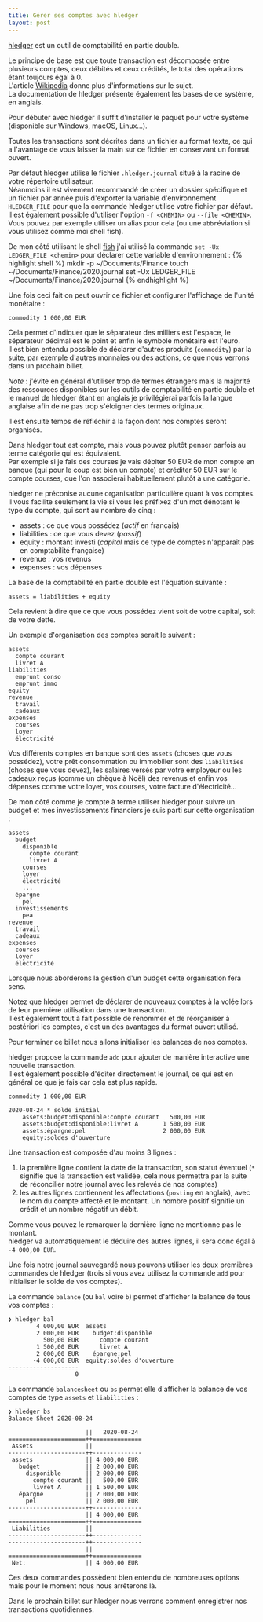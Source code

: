 ```yaml
---
title: Gérer ses comptes avec hledger
layout: post
---
```


[hledger](https://hledger.org) est un outil de comptabilité en partie double.

Le principe de base est que toute transaction est décomposée entre plusieurs comptes, ceux débités et ceux crédités, le 
total des opérations étant toujours égal à 0.  
L'article [Wikipedia](https://fr.wikipedia.org/wiki/Comptabilit%C3%A9_en_partie_double) donne plus d'informations sur 
le sujet.  
La documentation de hledger présente également les bases de ce système, en anglais.

Pour débuter avec hledger il suffit d'installer le paquet pour votre système (disponible sur Windows, macOS, Linux...).

Toutes les transactions sont décrites dans un fichier au format texte, ce qui a l'avantage de vous laisser la main sur ce fichier en conservant un format ouvert.

Par défaut hledger utilise le fichier `.hledger.journal` situé à la racine de votre répertoire utilisateur.  
Néanmoins il est vivement recommandé de créer un dossier spécifique et un fichier par année puis d'exporter la variable d'environnement `HLEDGER_FILE` pour que la commande hledger utilise votre fichier par défaut.  
Il est également possible d'utiliser l'option `-f <CHEMIN>` ou `--file <CHEMIN>`. Vous pouvez par exemple utiliser un 
alias pour cela (ou une `abbr`éviation si vous utilisez comme moi shell fish).

De mon côté utilisant le shell [fish](https://fishshell.com/) j'ai utilisé la commande `set -Ux LEDGER_FILE <chemin>` 
pour déclarer cette variable d'environnement :
{% highlight shell %}
mkdir -p ~/Documents/Finance
touch ~/Documents/Finance/2020.journal
set -Ux LEDGER_FILE ~/Documents/Finance/2020.journal
{% endhighlight %}

Une fois ceci fait on peut ouvrir ce fichier et configurer l'affichage de l'unité monétaire :
```
commodity 1 000,00 EUR
```

Cela permet d'indiquer que le séparateur des milliers est l'espace, le séparateur décimal est le point et enfin le 
symbole monétaire est l'euro.  
Il est bien entendu possible de déclarer d'autres produits (`commodity`) par la suite, par exemple d'autres monnaies ou 
des actions, ce que nous verrons dans un prochain billet.

_Note_ : j'évite en général d'utiliser trop de termes étrangers mais la majorité des ressources disponibles sur les 
outils de comptabilité en partie double et le manuel de hledger étant en anglais je privilégierai parfois la langue 
anglaise afin de ne pas trop s'éloigner des termes originaux.

Il est ensuite temps de réfléchir à la façon dont nos comptes seront organisés.

Dans hledger tout est compte, mais vous pouvez plutôt penser parfois au terme catégorie qui est équivalent.  
Par exemple si je fais des courses je vais débiter 50 EUR de mon compte en banque (qui pour le coup est bien un compte) 
et créditer 50 EUR sur le compte courses, que l'on associerai habituellement plutôt à une catégorie.

hledger ne préconise aucune organisation particulière quant à vos comptes.  
Il vous facilite seulement la vie si vous les préfixez d'un mot dénotant le type du compte, qui sont au nombre de cinq :
* assets : ce que vous possédez (_actif_ en français)
* liabilities : ce que vous devez (_passif_)
* equity : montant investi (_capital_ mais ce type de comptes n'apparaît pas en comptabilité française)
* revenue : vos revenus
* expenses : vos dépenses

La base de la comptabilité en partie double est l'équation suivante :
```
assets = liabilities + equity
```

Cela revient à dire que ce que vous possédez vient soit de votre capital, soit de votre dette.

Un exemple d'organisation des comptes serait le suivant :
```
assets
  compte courant
  livret A
liabilities
  emprunt conso
  emprunt immo
equity
revenue
  travail
  cadeaux
expenses
  courses
  loyer
  électricité
```

Vos différents comptes en banque sont des `assets` (choses que vous possédez), votre prêt consommation ou immobilier 
sont des `liabilities` (choses que vous devez), les salaires versés par votre employeur ou les cadeaux reçus (comme un 
chèque à Noël) des revenus et enfin vos dépenses comme votre loyer, vos courses, votre facture d'électricité...

De mon côté comme je compte à terme utiliser hledger pour suivre un budget et mes investissements financiers je suis 
parti sur cette organisation :
```
assets
  budget
    disponible
      compte courant
      livret A
    courses
    loyer
    électricité
    ...
  épargne
    pel
  investissements
    pea
revenue
  travail
  cadeaux
expenses
  courses
  loyer
  électricité
```

Lorsque nous aborderons la gestion d'un budget cette organisation fera sens.

Notez que hledger permet de déclarer de nouveaux comptes à la volée lors de leur première utilisation dans une 
transaction.  
Il est également tout à fait possible de renommer et de réorganiser à postériori les comptes, c'est un des avantages du 
format ouvert utilisé.

Pour terminer ce billet nous allons initialiser les balances de nos comptes.

hledger propose la commande `add` pour ajouter de manière interactive une nouvelle transaction.  
Il est également possible d'éditer directement le journal, ce qui est en général ce que je fais car cela est plus 
rapide.

```
commodity 1 000,00 EUR

2020-08-24 * solde initial
    assets:budget:disponible:compte courant   500,00 EUR
    assets:budget:disponible:livret A       1 500,00 EUR
    assets:épargne:pel                      2 000,00 EUR
    equity:soldes d'ouverture
```

Une transaction est composée d'au moins 3 lignes :

  1. la première ligne contient la date de la transaction, son statut éventuel (`*` signifie que la transaction est 
  validée, cela nous permettra par la suite de réconcilier notre journal avec les relevés de nos comptes)
  2. les autres lignes contiennent les affectations (`posting` en anglais), avec le nom du compte affecté et le montant.
  Un nombre positif signifie un crédit et un nombre négatif un débit.

Comme vous pouvez le remarquer la dernière ligne ne mentionne pas le montant.  
hledger va automatiquement le déduire des autres lignes, il sera donc égal à `-4 000,00 EUR`.

Une fois notre journal sauvegardé nous pouvons utiliser les deux premières commandes de hledger (trois si vous avez 
utilisez la commande `add` pour initialiser le solde de vos comptes).

La commande `balance` (ou `bal` voire `b`) permet d'afficher la balance de tous vos comptes :
```
❯ hledger bal
        4 000,00 EUR  assets
        2 000,00 EUR    budget:disponible
          500,00 EUR      compte courant
        1 500,00 EUR      livret A
        2 000,00 EUR    épargne:pel
       -4 000,00 EUR  equity:soldes d'ouverture
--------------------
                   0
```

La commande `balancesheet` ou `bs` permet elle d'afficher la balance de vos comptes de type `assets` et `liabilities` :
```
❯ hledger bs
Balance Sheet 2020-08-24

                      ||   2020-08-24
======================++==============
 Assets               ||
----------------------++--------------
 assets               || 4 000,00 EUR
   budget             || 2 000,00 EUR
     disponible       || 2 000,00 EUR
       compte courant ||   500,00 EUR
       livret A       || 1 500,00 EUR
   épargne            || 2 000,00 EUR
     pel              || 2 000,00 EUR
----------------------++--------------
                      || 4 000,00 EUR
======================++==============
 Liabilities          ||
----------------------++--------------
----------------------++--------------
                      ||
======================++==============
 Net:                 || 4 000,00 EUR
```

Ces deux commandes possèdent bien entendu de nombreuses options mais pour le moment nous nous arrêterons là.

Dans le prochain billet sur hledger nous verrons comment enregistrer nos transactions quotidiennes.
